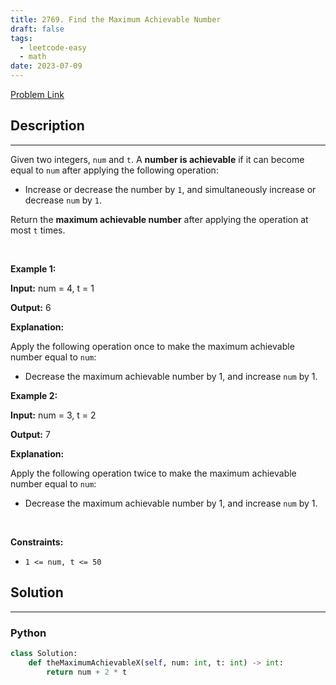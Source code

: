 ```yaml
---
title: 2769. Find the Maximum Achievable Number
draft: false
tags: 
  - leetcode-easy
  - math
date: 2023-07-09
---
```


[Problem Link](https://leetcode.com/problems/find-the-maximum-achievable-number/)

## Description

---
<p>Given two integers, <code>num</code> and <code>t</code>. A <strong>number is achievable</strong> if it can become equal to <code>num</code> after applying the following operation:</p>

<ul>
	<li>Increase or decrease the number by <code>1</code>, and simultaneously increase or decrease <code>num</code> by <code>1</code>.</li>
</ul>

<p>Return the <strong>maximum achievable number</strong> after applying the operation at most <code>t</code> times.</p>

<p>&nbsp;</p>
<p><strong class="example">Example 1:</strong></p>

<div class="example-block">
<p><strong>Input:</strong> <span class="example-io">num = 4, t = 1</span></p>

<p><strong>Output:</strong> <span class="example-io">6</span></p>

<p><strong>Explanation:</strong></p>

<p>Apply the following operation once to make the maximum achievable number equal to <code>num</code>:</p>

<ul>
	<li>Decrease the maximum achievable number by 1, and increase <code>num</code> by 1.</li>
</ul>
</div>

<p><strong class="example">Example 2:</strong></p>

<div class="example-block">
<p><strong>Input:</strong> <span class="example-io">num = 3, t = 2</span></p>

<p><strong>Output:</strong> <span class="example-io">7</span></p>

<p><strong>Explanation:</strong></p>

<p>Apply the following operation twice to make the maximum achievable number equal to <code>num</code>:</p>

<ul>
	<li>Decrease the maximum achievable number by 1, and increase <code>num</code> by 1.</li>
</ul>
</div>

<p>&nbsp;</p>
<p><strong>Constraints:</strong></p>

<ul>
	<li><code>1 &lt;= num, t&nbsp;&lt;= 50</code></li>
</ul>


## Solution

---
### Python
``` py title='find-the-maximum-achievable-number'
class Solution:
    def theMaximumAchievableX(self, num: int, t: int) -> int:
        return num + 2 * t
            
```

